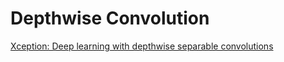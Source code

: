 # Depthwise Convolution

[Xception: Deep learning with depthwise separable convolutions](https://openaccess.thecvf.com/content_cvpr_2017/papers/Chollet_Xception_Deep_Learning_CVPR_2017_paper.pdf)